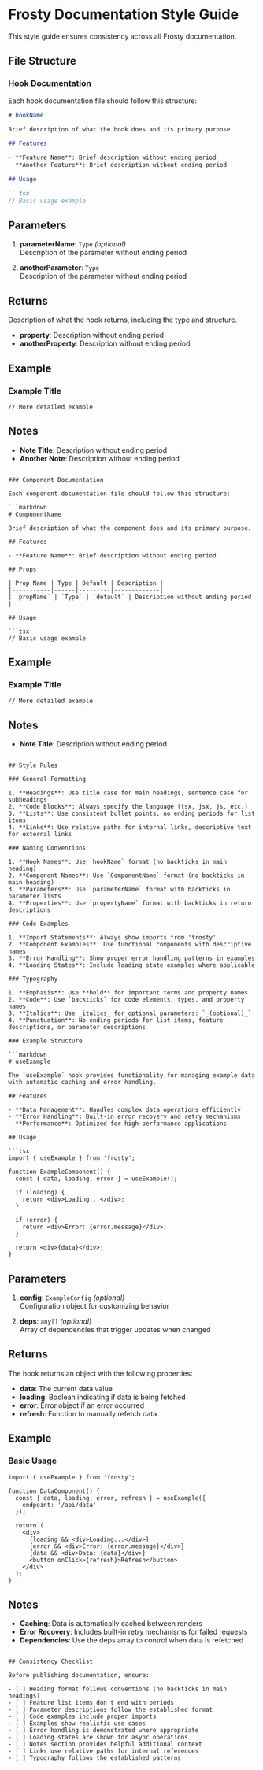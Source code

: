 # Frosty Documentation Style Guide

This style guide ensures consistency across all Frosty documentation.

## File Structure

### Hook Documentation

Each hook documentation file should follow this structure:

```markdown
# hookName

Brief description of what the hook does and its primary purpose.

## Features

- **Feature Name**: Brief description without ending period
- **Another Feature**: Brief description without ending period

## Usage

```tsx
// Basic usage example
```

## Parameters

1. **parameterName**: `Type` _(optional)_  
   Description of the parameter without ending period

2. **anotherParameter**: `Type`  
   Description of the parameter without ending period

## Returns

Description of what the hook returns, including the type and structure.

- **property**: Description without ending period
- **anotherProperty**: Description without ending period

## Example

### Example Title

```tsx
// More detailed example
```

## Notes

- **Note Title**: Description without ending period
- **Another Note**: Description without ending period
```

### Component Documentation

Each component documentation file should follow this structure:

```markdown
# ComponentName

Brief description of what the component does and its primary purpose.

## Features

- **Feature Name**: Brief description without ending period

## Props

| Prop Name | Type | Default | Description |
|-----------|------|---------|-------------|
| `propName` | `Type` | `default` | Description without ending period |

## Usage

```tsx
// Basic usage example
```

## Example

### Example Title

```tsx
// More detailed example
```

## Notes

- **Note Title**: Description without ending period
```

## Style Rules

### General Formatting

1. **Headings**: Use title case for main headings, sentence case for subheadings
2. **Code Blocks**: Always specify the language (tsx, jsx, js, etc.)
3. **Lists**: Use consistent bullet points, no ending periods for list items
4. **Links**: Use relative paths for internal links, descriptive text for external links

### Naming Conventions

1. **Hook Names**: Use `hookName` format (no backticks in main heading)
2. **Component Names**: Use `ComponentName` format (no backticks in main heading)
3. **Parameters**: Use `parameterName` format with backticks in parameter lists
4. **Properties**: Use `propertyName` format with backticks in return descriptions

### Code Examples

1. **Import Statements**: Always show imports from 'frosty'
2. **Component Examples**: Use functional components with descriptive names
3. **Error Handling**: Show proper error handling patterns in examples
4. **Loading States**: Include loading state examples where applicable

### Typography

1. **Emphasis**: Use **bold** for important terms and property names
2. **Code**: Use `backticks` for code elements, types, and property names
3. **Italics**: Use _italics_ for optional parameters: `_(optional)_`
4. **Punctuation**: No ending periods for list items, feature descriptions, or parameter descriptions

### Example Structure

```markdown
# useExample

The `useExample` hook provides functionality for managing example data with automatic caching and error handling.

## Features

- **Data Management**: Handles complex data operations efficiently
- **Error Handling**: Built-in error recovery and retry mechanisms
- **Performance**: Optimized for high-performance applications

## Usage

```tsx
import { useExample } from 'frosty';

function ExampleComponent() {
  const { data, loading, error } = useExample();

  if (loading) {
    return <div>Loading...</div>;
  }

  if (error) {
    return <div>Error: {error.message}</div>;
  }

  return <div>{data}</div>;
}
```

## Parameters

1. **config**: `ExampleConfig` _(optional)_  
   Configuration object for customizing behavior

2. **deps**: `any[]` _(optional)_  
   Array of dependencies that trigger updates when changed

## Returns

The hook returns an object with the following properties:

- **data**: The current data value
- **loading**: Boolean indicating if data is being fetched
- **error**: Error object if an error occurred
- **refresh**: Function to manually refetch data

## Example

### Basic Usage

```tsx
import { useExample } from 'frosty';

function DataComponent() {
  const { data, loading, error, refresh } = useExample({
    endpoint: '/api/data'
  });

  return (
    <div>
      {loading && <div>Loading...</div>}
      {error && <div>Error: {error.message}</div>}
      {data && <div>Data: {data}</div>}
      <button onClick={refresh}>Refresh</button>
    </div>
  );
}
```

## Notes

- **Caching**: Data is automatically cached between renders
- **Error Recovery**: Includes built-in retry mechanisms for failed requests
- **Dependencies**: Use the deps array to control when data is refetched
```

## Consistency Checklist

Before publishing documentation, ensure:

- [ ] Heading format follows conventions (no backticks in main headings)
- [ ] Feature list items don't end with periods
- [ ] Parameter descriptions follow the established format
- [ ] Code examples include proper imports
- [ ] Examples show realistic use cases
- [ ] Error handling is demonstrated where appropriate
- [ ] Loading states are shown for async operations
- [ ] Notes section provides helpful additional context
- [ ] Links use relative paths for internal references
- [ ] Typography follows the established patterns
